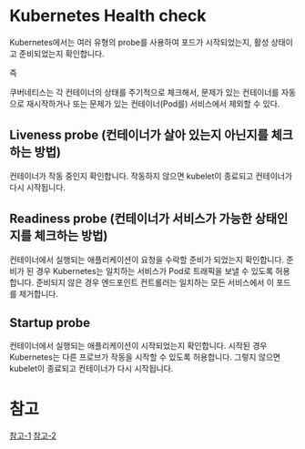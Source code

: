 # Kubernetes  Health check

Kubernetes에서는 여러 유형의 probe를 사용하여 포드가 시작되었는지, 활성 상태이고 준비되었는지 확인합니다.

즉

쿠버네티스는 각 컨테이너의 상태를 주기적으로 체크해서, 문제가 있는 컨테이너를 자동으로 재시작하거나 또는 문제가 있는 컨테이너(Pod를) 서비스에서 제외할 수 있다.




## Liveness probe (컨테이너가 살아 있는지 아닌지를 체크하는 방법)

컨테이너가 작동 중인지 확인합니다. 작동하지 않으면 kubelet이 종료되고 컨테이너가 다시 시작됩니다.



## Readiness probe (컨테이너가 서비스가 가능한 상태인지를 체크하는 방법)

컨테이너에서 실행되는 애플리케이션이 요청을 수락할 준비가 되었는지 확인합니다. 준비가 된 경우 Kubernetes는 일치하는 서비스가 Pod로 트래픽을 보낼 수 있도록 허용합니다. 준비되지 않은 경우 엔드포인트 컨트롤러는 일치하는 모든 서비스에서 이 포드를 제거합니다.


## Startup probe 

컨테이너에서 실행되는 애플리케이션이 시작되었는지 확인합니다. 시작된 경우 Kubernetes는 다른 프로브가 작동을 시작할 수 있도록 허용합니다. 그렇지 않으면 kubelet이 종료되고 컨테이너가 다시 시작됩니다.


# 참고 
[참고-1](https://bcho.tistory.com/1264)
[참고-2](https://komodor.com/blog/kubernetes-health-checks-everything-you-need-to-know/)
